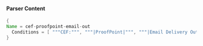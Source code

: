 #### Parser Content
```Java
{
Name = cef-proofpoint-email-out
  Conditions = [ """CEF:""", """|ProofPoint|""", """|Email Delivery Out|""" ]
}
```